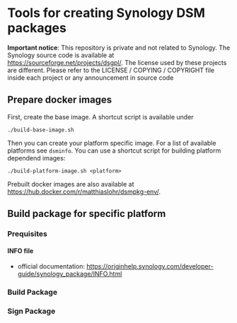 # Tools for creating Synology DSM packages

**Important notice**: This repository is private and not related to Synology.
The Synology source code is available at https://sourceforge.net/projects/dsgpl/.
The license used by these projects are different. Please refer to the
LICENSE / COPYING / COPYRIGHT file inside each project or any announcement in source code


## Prepare docker images

First, create the base image. A shortcut script is available under
```
./build-base-image.sh
```

Then you can create your platform specific image.
For a list of available platforms see ```dsminfo```.
You can use a shortcut script for building platform dependend images:
```
./build-platform-image.sh <platform>
```

Prebuilt docker images are also available at https://hub.docker.com/r/matthiaslohr/dsmpkg-env/.


## Build package for specific platform

### Prequisites

#### INFO file

* official documentation: https://originhelp.synology.com/developer-guide/synology_package/INFO.html


### Build Package


### Sign Package


